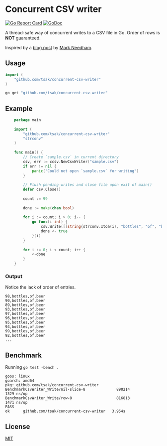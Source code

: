 # Concurrent CSV writer

[![Go Report Card](https://goreportcard.com/badge/github.com/tsak/concurrent-csv-writer)](https://goreportcard.com/report/github.com/tsak/concurrent-csv-writer)
[![GoDoc](https://godoc.org/github.com/tsak/concurrent-csv-writer?status.svg)](https://godoc.org/github.com/tsak/concurrent-csv-writer)

A thread-safe way of concurrent writes to a CSV file in Go. Order of rows is **NOT** guaranteed.

Inspired by a [blog post](http://www.markhneedham.com/blog/2017/01/31/go-multi-threaded-writing-csv-file/) by [Mark Needham](http://www.markhneedham.com).

## Usage

```go
import (
    "github.com/tsak/concurrent-csv-writer"
)
```
    
```bash
go get "github.com/tsak/concurrent-csv-writer"
```    
    
## Example

```go
    package main
    
    import (
        "github.com/tsak/concurrent-csv-writer"
        "strconv"
    )
    
    func main() {
        // Create `sample.csv` in current directory
        csv, err := ccsv.NewCsvWriter("sample.csv")
        if err != nil {
            panic("Could not open `sample.csv` for writing")
        }
    
        // Flush pending writes and close file upon exit of main()
        defer csv.Close()
    
        count := 99
    
        done := make(chan bool)
    
        for i := count; i > 0; i-- {
            go func(i int) {
                csv.Write([]string{strconv.Itoa(i), "bottles", "of", "beer"})
                done <- true
            }(i)
        }
    
        for i := 0; i < count; i++ {
            <-done
        }
    }
```

### Output

Notice the lack of order of entries.

```csv
98,bottles,of,beer
90,bottles,of,beer
89,bottles,of,beer
93,bottles,of,beer
97,bottles,of,beer
96,bottles,of,beer
95,bottles,of,beer
94,bottles,of,beer
99,bottles,of,beer
92,bottles,of,beer
...
```

## Benchmark

Running `go test -bench .`

```
goos: linux
goarch: amd64
pkg: github.com/tsak/concurrent-csv-writer
BenchmarkCsvWriter_Write/nil-slice-8              890214              1329 ns/op
BenchmarkCsvWriter_Write/row-8                    816813              1471 ns/op
PASS
ok      github.com/tsak/concurrent-csv-writer   3.954s
```

## License

[MIT](https://github.com/tsak/concurrent-csv-writer/blob/master/LICENSE)